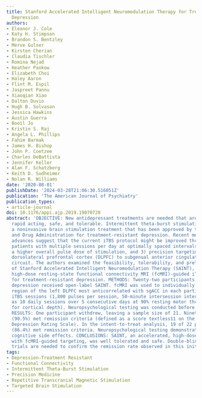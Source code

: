 ```yaml
---
title: Stanford Accelerated Intelligent Neuromodulation Therapy for Treatment-Resistant
  Depression
authors:
- Eleanor J. Cole
- Katy H. Stimpson
- Brandon S. Bentzley
- Merve Gulser
- Kirsten Cherian
- Claudia Tischler
- Romina Nejad
- Heather Pankow
- Elizabeth Choi
- Haley Aaron
- Flint M. Espil
- Jaspreet Pannu
- Xiaoqian Xiao
- Dalton Duvio
- Hugh B. Solvason
- Jessica Hawkins
- Austin Guerra
- Booil Jo
- Kristin S. Raj
- Angela L. Phillips
- Fahim Barmak
- James H. Bishop
- John P. Coetzee
- Charles DeBattista
- Jennifer Keller
- Alan F. Schatzberg
- Keith D. Sudheimer
- Nolan R. Williams
date: '2020-08-01'
publishDate: '2024-03-28T21:06:30.516051Z'
publication: 'The American Journal of Psychiatry'
publication_types:
- article-journal
doi: 10.1176/appi.ajp.2019.19070720
abstract: 'OBJECTIVE: New antidepressant treatments are needed that are effective,
  rapid acting, safe, and tolerable. Intermittent theta-burst stimulation (iTBS) is
  a noninvasive brain stimulation treatment that has been approved by the U.S. Food
  and Drug Administration for treatment-resistant depression. Recent methodological
  advances suggest that the current iTBS protocol might be improved through 1) treating
  patients with multiple sessions per day at optimally spaced intervals, 2) applying
  a higher overall pulse dose of stimulation, and 3) precision targeting of the left
  dorsolateral prefrontal cortex (DLPFC) to subgenual anterior cingulate cortex (sgACC)
  circuit. The authors examined the feasibility, tolerability, and preliminary efficacy
  of Stanford Accelerated Intelligent Neuromodulation Therapy (SAINT), an accelerated,
  high-dose resting-state functional connectivity MRI (fcMRI)-guided iTBS protocol
  for treatment-resistant depression. METHODS: Twenty-two participants with treatment-resistant
  depression received open-label SAINT. fcMRI was used to individually target the
  region of the left DLPFC most anticorrelated with sgACC in each participant. Fifty
  iTBS sessions (1,800 pulses per session, 50-minute intersession interval) were delivered
  as 10 daily sessions over 5 consecutive days at 90% resting motor threshold (adjusted
  for cortical depth). Neuropsychological testing was conducted before and after SAINT.
  RESULTS: One participant withdrew, leaving a sample size of 21. Nineteen of 21 participants
  (90.5%) met remission criteria (defined as a score textless11 on the Montgomery-Åsberg
  Depression Rating Scale). In the intent-to-treat analysis, 19 of 22 participants
  (86.4%) met remission criteria. Neuropsychological testing demonstrated no negative
  cognitive side effects. CONCLUSIONS: SAINT, an accelerated, high-dose, iTBS protocol
  with fcMRI-guided targeting, was well tolerated and safe. Double-blinded sham-controlled
  trials are needed to confirm the remission rate observed in this initial study.'
tags:
- Depression-Treatment Resistant
- Functional Connectivity
- Intermittent Theta-Burst Stimulation
- Precision Medicine
- Repetitive Transcranial Magnetic Stimulation
- Targeted Brain Stimulation
---
```

